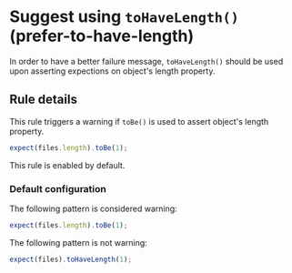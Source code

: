 # Suggest using `toHaveLength()` (prefer-to-have-length)

In order to have a better failure message, `toHaveLength()` should be used upon
asserting expections on object's length property.

## Rule details

This rule triggers a warning if `toBe()` is used to assert object's length
property.

```js
expect(files.length).toBe(1);
```

This rule is enabled by default.

### Default configuration

The following pattern is considered warning:

```js
expect(files.length).toBe(1);
```

The following pattern is not warning:

```js
expect(files).toHaveLength(1);
```
